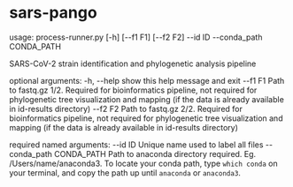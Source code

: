 # sars-pango

usage: process-runner.py [-h] [--f1 F1] [--f2 F2] --id ID --conda_path
                         CONDA_PATH

SARS-CoV-2 strain identification and phylogenetic analysis pipeline

optional arguments:
  -h, --help            show this help message and exit
  --f1 F1               Path to fastq.gz 1/2. Required for bioinformatics
                        pipeline, not required for phylogenetic tree
                        visualization and mapping (if the data is already
                        available in id-results directory)
  --f2 F2               Path to fastq.gz 2/2. Required for bioinformatics
                        pipeline, not required for phylogenetic tree
                        visualization and mapping (if the data is already
                        available in id-results directory)

required named arguments:
  --id ID               Unique name used to label all files
  --conda_path CONDA_PATH
                        Path to anaconda directory required. Eg.
                        /Users/name/anaconda3. To locate your conda path, type
                        `which conda` on your terminal, and copy the path up
                        until `anaconda` or `anaconda3`.
